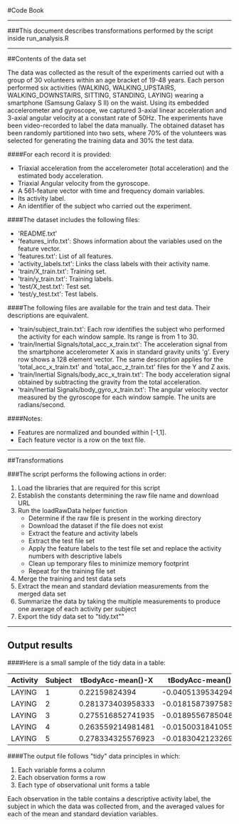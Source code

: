 #Code Book
<hr>
###This document describes transformations performed by the script inside run_analysis.R

<hr>

##Contents of the data set

The data was collected as the result of the experiments carried out with a group of 30 volunteers within an age bracket of 19-48 years. Each person performed six activities (WALKING, WALKING_UPSTAIRS, WALKING_DOWNSTAIRS, SITTING, STANDING, LAYING) wearing a smartphone (Samsung Galaxy S II) on the waist. Using its embedded accelerometer and gyroscope, we captured 3-axial linear acceleration and 3-axial angular velocity at a constant rate of 50Hz. The experiments have been video-recorded to label the data manually. The obtained dataset has been randomly partitioned into two sets, where 70% of the volunteers was selected for generating the training data and 30% the test data. 

####For each record it is provided:

- Triaxial acceleration from the accelerometer (total acceleration) and the estimated body acceleration.
- Triaxial Angular velocity from the gyroscope. 
- A 561-feature vector with time and frequency domain variables. 
- Its activity label. 
- An identifier of the subject who carried out the experiment.

####The dataset includes the following files:

- 'README.txt'
- 'features_info.txt': Shows information about the variables used on the feature vector.
- 'features.txt': List of all features.
- 'activity_labels.txt': Links the class labels with their activity name.
- 'train/X_train.txt': Training set.
- 'train/y_train.txt': Training labels.
- 'test/X_test.txt': Test set.
- 'test/y_test.txt': Test labels.

####The following files are available for the train and test data. Their descriptions are equivalent. 

- 'train/subject_train.txt': Each row identifies the subject who performed the activity for each window sample. Its range is from 1 to 30. 
- 'train/Inertial Signals/total_acc_x_train.txt': The acceleration signal from the smartphone accelerometer X axis in standard gravity units 'g'. Every row shows a 128 element vector. The same description applies for the 'total_acc_x_train.txt' and 'total_acc_z_train.txt' files for the Y and Z axis. 
- 'train/Inertial Signals/body_acc_x_train.txt': The body acceleration signal obtained by subtracting the gravity from the total acceleration. 
- 'train/Inertial Signals/body_gyro_x_train.txt': The angular velocity vector measured by the gyroscope for each window sample. The units are radians/second. 

####Notes: 

- Features are normalized and bounded within [-1,1].
- Each feature vector is a row on the text file.

<hr>

##Transformations

###The script performs the following actions in order:

1. Load the libraries that are required for this script
2. Establish the constants determining the raw file name and download URL
3. Run the loadRawData helper function
    + Determine if the raw file is present in the working directory
    + Download the dataset if the file does not exist
    + Extract the feature and activity labels
    + Extract the test file set
    + Apply the feature labels to the test file set and replace the activity numbers with descriptive labels
    + Clean up temporary files to minimize memory footprint
    + Repeat for the training file set
4. Merge the training and test data sets
5. Extract the mean and standard deviation measurements from the merged data set
6. Summarize the data by taking the multiple measurements to produce one average of each activity per subject
7. Export the tidy data set to "tidy.txt""

<hr>

## Output results

####Here is a small sample of the tidy data in a table:

Activity | Subject | tBodyAcc-mean()-X | tBodyAcc-mean()-Y | tBodyAcc-mean()-Z
---------|---------|-------------------|-------------------|------------------
LAYING | 1 | 0.22159824394 | -0.0405139534294 | -0.11320355358
LAYING | 2 | 0.281373403958333 | -0.0181587397583333 | -0.107245610416667 
LAYING | 3 | 0.275516852741935 | -0.0189556785048387 | -0.101300477506452
LAYING | 4 | 0.263559214981481 | -0.0150031841055556 | -0.110688150314815 
LAYING | 5 | 0.278334325576923 | -0.0183042123269231 | -0.107937603673077

####The output file follows "tidy" data principles in which:

1. Each variable forms a column
2. Each observation forms a row
3. Each type of observational unit forms a table

Each observation in the table contains a descriptive activity label, the subject in which the data was collected from, and the averaged values for each of the mean and standard deviation variables.